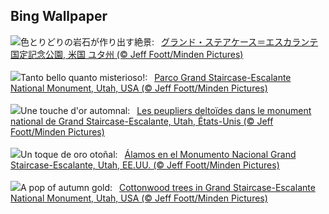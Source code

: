 ## Bing Wallpaper
![](https://www.bing.com/th?id=OHR.GrandStaircase_JA-JP3373019337_UHD.jpg&w=1000)色とりどりの岩石が作り出す絶景:&nbsp;&ensp;[グランド・ステアケース＝エスカランテ国定記念公園, 米国 ユタ州 (© Jeff Foott/Minden Pictures)](https://www.bing.com/th?id=OHR.GrandStaircase_JA-JP3373019337_UHD.jpg)
<br><br/>
![](https://www.bing.com/th?id=OHR.GrandStaircase_IT-IT8917709693_UHD.jpg&w=1000)Tanto bello quanto misterioso!:&nbsp;&ensp;[Parco Grand Staircase-Escalante National Monument, Utah, USA (© Jeff Foott/Minden Pictures)](https://www.bing.com/th?id=OHR.GrandStaircase_IT-IT8917709693_UHD.jpg)
<br><br/>
![](https://www.bing.com/th?id=OHR.GrandStaircase_FR-FR6173079763_UHD.jpg&w=1000)Une touche d'or automnal:&nbsp;&ensp;[Les peupliers deltoïdes dans le monument national de Grand Staircase-Escalante, Utah, États-Unis (© Jeff Foott/Minden Pictures)](https://www.bing.com/th?id=OHR.GrandStaircase_FR-FR6173079763_UHD.jpg)
<br><br/>
![](https://www.bing.com/th?id=OHR.GrandStaircase_ES-ES4652634549_UHD.jpg&w=1000)Un toque de oro otoñal:&nbsp;&ensp;[Álamos en el Monumento Nacional Grand Staircase-Escalante, Utah, EE.UU. (© Jeff Foott/Minden Pictures)](https://www.bing.com/th?id=OHR.GrandStaircase_ES-ES4652634549_UHD.jpg)
<br><br/>
![](https://www.bing.com/th?id=OHR.GrandStaircase_EN-GB6284084433_UHD.jpg&w=1000)A pop of autumn gold:&nbsp;&ensp;[Cottonwood trees in Grand Staircase-Escalante National Monument, Utah, USA (© Jeff Foott/Minden Pictures)](https://www.bing.com/th?id=OHR.GrandStaircase_EN-GB6284084433_UHD.jpg)
<br><br/>
